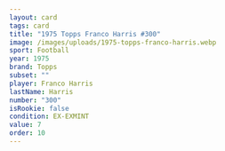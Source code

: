 ```yaml
---
layout: card
tags: card
title: "1975 Topps Franco Harris #300"
image: /images/uploads/1975-topps-franco-harris.webp
sport: Football
year: 1975
brand: Topps
subset: ""
player: Franco Harris
lastName: Harris
number: "300"
isRookie: false
condition: EX-EXMINT
value: 7
order: 10
---
```

